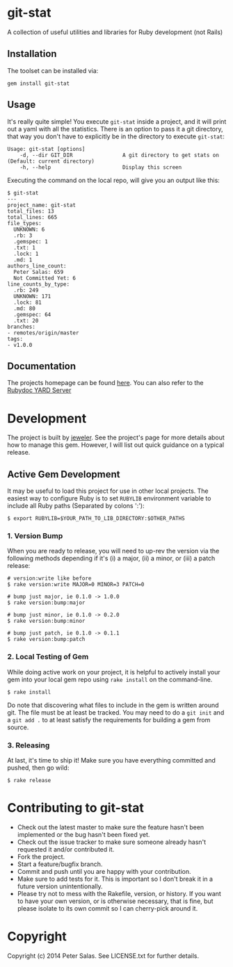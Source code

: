 # git-stat

A collection of useful utilities and libraries for Ruby development (not Rails)

## Installation

The toolset can be installed via:

	gem install git-stat
	
## Usage

It's really quite simple! You execute `git-stat` inside a project, and it will print out a yaml with all the statistics. There is an option to pass it a git directory, that way you don't have to explicitly be in the directory to execute `git-stat`:

	Usage: git-stat [options]
	    -d, --dir GIT_DIR                A git directory to get stats on (Default: current directory)
    	-h, --help                       Display this screen
	
Executing the command on the local repo, will give you an output like this:

	$ git-stat
	---
	project_name: git-stat
	total_files: 13
	total_lines: 665
	file_types:
	  UNKNOWN: 6
	  .rb: 3
	  .gemspec: 1
	  .txt: 1
	  .lock: 1
	  .md: 1
	authors_line_count:
	  Peter Salas: 659
	  Not Committed Yet: 6
	line_counts_by_type:
	  .rb: 249
	  UNKNOWN: 171
	  .lock: 81
	  .md: 80
	  .gemspec: 64
	  .txt: 20
	branches:
	- remotes/origin/master
	tags:
	- v1.0.0
	
## Documentation

The projects homepage can be found [here](https://github.com/gradeawarrior/git-stat). You can also refer to the [Rubydoc YARD Server](http://rubydoc.info/gems/git-stat/frames)

# Development

The project is built by [jeweler](https://github.com/technicalpickles/jeweler). See the project's page for more details about how to manage this gem. However, I will list out quick guidance on a typical release.

## Active Gem Development

It may be useful to load this project for use in other local projects. The easiest way to configure Ruby is to set `RUBYLIB` environment variable to include all Ruby paths (Separated by colons ':'):

	$ export RUBYLIB=$YOUR_PATH_TO_LIB_DIRECTORY:$OTHER_PATHS

### 1. Version Bump

When you are ready to release, you will need to up-rev the version via the
following methods depending if it's (i) a major, (ii) a minor, or (iii) a patch
release:

    # version:write like before
    $ rake version:write MAJOR=0 MINOR=3 PATCH=0
    
    # bump just major, ie 0.1.0 -> 1.0.0
    $ rake version:bump:major
    
    # bump just minor, ie 0.1.0 -> 0.2.0
    $ rake version:bump:minor
    
    # bump just patch, ie 0.1.0 -> 0.1.1
    $ rake version:bump:patch

### 2. Local Testing of Gem

While doing active work on your project, it is helpful to actively install your gem into your local gem repo using `rake install` on the command-line.

	$ rake install

Do note that discovering what files to include in the gem is written around git. The file must be at least be tracked. You may need to do a `git init` and a `git add .` to at least satisfy the requirements for building a gem from source.

### 3. Releasing

At last, it's time to ship it! Make sure you have everything committed and pushed, then go wild:

	$ rake release

# Contributing to git-stat
 
* Check out the latest master to make sure the feature hasn't been implemented or the bug hasn't been fixed yet.
* Check out the issue tracker to make sure someone already hasn't requested it and/or contributed it.
* Fork the project.
* Start a feature/bugfix branch.
* Commit and push until you are happy with your contribution.
* Make sure to add tests for it. This is important so I don't break it in a future version unintentionally.
* Please try not to mess with the Rakefile, version, or history. If you want to have your own version, or is otherwise necessary, that is fine, but please isolate to its own commit so I can cherry-pick around it.

# Copyright

Copyright (c) 2014 Peter Salas. See LICENSE.txt for
further details.

